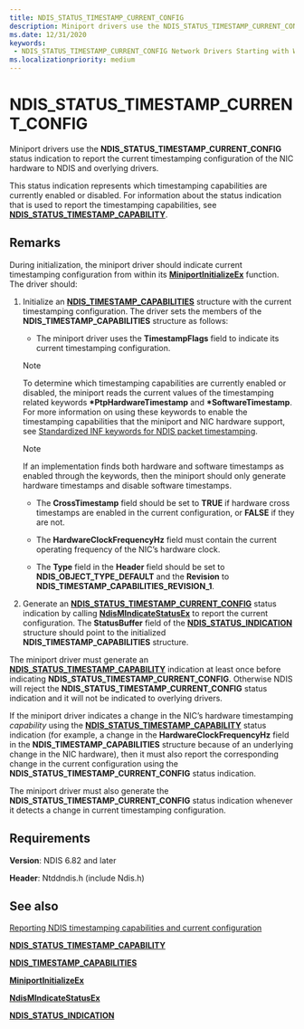 ```yaml
---
title: NDIS_STATUS_TIMESTAMP_CURRENT_CONFIG
description: Miniport drivers use the NDIS_STATUS_TIMESTAMP_CURRENT_CONFIG status indication to report the current timestamping configuration of the NIC hardware.
ms.date: 12/31/2020
keywords:
 - NDIS_STATUS_TIMESTAMP_CURRENT_CONFIG Network Drivers Starting with Windows Vista
ms.localizationpriority: medium
---
```


# NDIS_STATUS_TIMESTAMP_CURRENT_CONFIG

Miniport drivers use the **NDIS_STATUS_TIMESTAMP_CURRENT_CONFIG** status indication to report the current timestamping configuration of the NIC hardware to NDIS and overlying drivers. 

This status indication represents which timestamping capabilities are currently enabled or disabled. For information about the status indication that is used to report the timestamping capabilities, see [**NDIS_STATUS_TIMESTAMP_CAPABILITY**](ndis-status-timestamp-capability.md). 

## Remarks

During initialization, the miniport driver should indicate  current timestamping configuration from within its [**MiniportInitializeEx**](/windows-hardware/drivers/ddi/ndis/nc-ndis-miniport_initialize) function. The driver should:

1. Initialize an [**NDIS_TIMESTAMP_CAPABILITIES**](/windows-hardware/drivers/ddi/ntddndis/ns-ntddndis-_ndis_timestamp_capabilities) structure with the current timestamping configuration.
The  driver sets the members of the **NDIS_TIMESTAMP_CAPABILITIES** structure  as follows:
   * The miniport driver uses the **TimestampFlags** field to indicate its current timestamping configuration.

    > [!NOTE]
    > To determine which timestamping capabilities are currently enabled or disabled, the miniport reads the current values of the timestamping related keywords **\*PtpHardwareTimestamp** and **\*SoftwareTimestamp**. For more information on  using these keywords to enable the timestamping capabilities that the miniport and NIC hardware support, see [Standardized INF keywords for NDIS packet timestamping](standardized-inf-keywords-for-ndis-packet-timestamping.md).

    > [!NOTE] 
    > If an implementation finds both hardware and software timestamps as enabled through the keywords, then the miniport should only generate hardware timestamps and disable software timestamps.

    * The **CrossTimestamp** field should be set to **TRUE** if hardware cross timestamps are enabled in the current configuration, or **FALSE** if they are not.

    * The **HardwareClockFrequencyHz** field must contain the current operating frequency of the NIC’s hardware clock.

    * The **Type** field in the **Header** field should be set to **NDIS_OBJECT_TYPE_DEFAULT** and the **Revision** to **NDIS_TIMESTAMP_CAPABILITIES_REVISION_1**.

1. Generate an [**NDIS_STATUS_TIMESTAMP_CURRENT_CONFIG**](ndis-status-timestamp-capability.md) status indication by calling [**NdisMIndicateStatusEx**](/windows-hardware/drivers/ddi/ndis/nf-ndis-ndismindicatestatusex) to report the current configuration. The **StatusBuffer** field of the [**NDIS\_STATUS\_INDICATION**](/windows-hardware/drivers/ddi/ndis/ns-ndis-_ndis_status_indication) structure should point to the initialized **NDIS_TIMESTAMP_CAPABILITIES** structure.

The miniport driver must generate an [**NDIS_STATUS_TIMESTAMP_CAPABILITY**](ndis-status-timestamp-capability.md) indication at least once before indicating **NDIS_STATUS_TIMESTAMP_CURRENT_CONFIG**. Otherwise NDIS will reject the **NDIS_STATUS_TIMESTAMP_CURRENT_CONFIG** status indication and it will not be indicated to overlying drivers.

If the miniport driver indicates a change in the NIC’s hardware timestamping *capability* using the [**NDIS_STATUS_TIMESTAMP_CAPABILITY**](ndis-status-timestamp-capability.md) status indication (for example, a change in the **HardwareClockFrequencyHz** field in the **NDIS_TIMESTAMP_CAPABILITIES** structure because of an underlying change in the NIC hardware), then it must also report the corresponding change in the current configuration using the **NDIS_STATUS_TIMESTAMP_CURRENT_CONFIG** status indication.

The miniport driver must also generate the **NDIS_STATUS_TIMESTAMP_CURRENT_CONFIG** status indication whenever it detects a change in current timestamping configuration.

## Requirements

**Version**: NDIS 6.82 and later

**Header**: Ntddndis.h (include Ndis.h)

## See also

[Reporting NDIS timestamping capabilities and current configuration](reporting-ndis-timestamping-capabilities.md)

[**NDIS_STATUS_TIMESTAMP_CAPABILITY**](ndis-status-timestamp-capability.md)

[**NDIS_TIMESTAMP_CAPABILITIES**](/windows-hardware/drivers/ddi/ntddndis/ns-ntddndis-_ndis_timestamp_capabilities)

[**MiniportInitializeEx**](/windows-hardware/drivers/ddi/ndis/nc-ndis-miniport_initialize)

[**NdisMIndicateStatusEx**](/windows-hardware/drivers/ddi/ndis/nf-ndis-ndismindicatestatusex)

[**NDIS\_STATUS\_INDICATION**](/windows-hardware/drivers/ddi/ndis/ns-ndis-_ndis_status_indication)